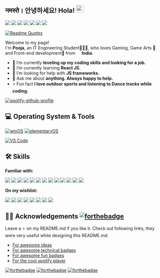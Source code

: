 ## नमस्ते। 안녕하세요! Hola! <img src="https://media.giphy.com/media/hvRJCLFzcasrR4ia7z/giphy.gif" width="25px">

[<img src="https://img.shields.io/badge/@DeftNinjaaa%20-%231DA1F2.svg?&style=for-the-badge&logo=Twitter&logoColor=white"/>](https://twitter.com/deftninjaaa)
[<img src="https://img.shields.io/badge/linkedin%20-%230077B5.svg?&style=for-the-badge&logo=linkedin&logoColor=white"/>](https://in.linkedin.com/public-profile/in/pooja-more-299b50150)
[<img src="https://img.shields.io/badge/DeftNinjaaa%20-%23E4405F.svg?&style=for-the-badge&logo=Instagram&logoColor=white"/>](https://instagram.com/deftninjaaa)
[<img src="https://img.shields.io/badge/DeftNinjaaa%20-%239146FF.svg?&style=for-the-badge&logo=Twitch&logoColor=white"/>](https://www.twitch.tv/deftninjaaa)
[<img src="https://img.shields.io/badge/Discord%20-%237289DA.svg?&style=for-the-badge&logo=discord&logoColor=white"/>](https://discord.gg/6b9DyN)
[<img src="https://img.shields.io/badge/DeftNinjaaa%20-%23FF0000.svg?&style=for-the-badge&logo=YouTube&logoColor=white"/>](https://www.youtube.com/channel/UCwoecOKqHhck56PISPwLCAw)
[<img src="https://img.shields.io/badge/steam%20-%23000000.svg?&style=for-the-badge&logo=steam&logoColor=white"/>](https://steamcommunity.com/id/LunaticTitan98)

[![Readme Quotes](https://quotes-github-readme.vercel.app/api?type=horizontal)](https://github.com/piyushsuthar/github-readme-quotes)

Welcome to my page!</br>
I'm <b>Pooja</b>, an IT Engineering Student👩🏻‍🎓, who loves Gaming, Game Arts 👾 and Front-end development🤩 from <img src="https://cdn.countryflags.com/thumbs/india/flag-round-250.png" width="13"/> <b>India</b>. 

- 🔭 I’m currently <b>leveling up my coding skills and looking for a job.</b>
- 🌱 I’m currently learning <b>React JS.</b>
- 🤔 I’m looking for help with <b>JS frameworks.</b>
- 💬 Ask me about <b>anything. Always happy to help.</b>
- ⚡ Fun fact <b>I love outdoor sports and listening to Dance tracks while coding.</b>

[![spotify-github-profile](https://spotify-github-profile.vercel.app/api/view?uid=317qlqtddwe3edre5v3xjf4gfucu&cover_image=false)](https://spotify-github-profile.vercel.app/api/view?uid=317qlqtddwe3edre5v3xjf4gfucu&redirect=true)


## 💻 Operating System & Tools

[![winOS](https://img.shields.io/badge/windows-10-blue?style=flat-square&logo=windows&logoColor=ffffff)](https://www.microsoft.com/en-in/windows)
[![elementaryOS](https://img.shields.io/badge/Elementary-Hera-87ceeb?style=flat-square&logo=Elementary&logoColor=ffffff)](https://elementary.io/)

[![VS Code](https://img.shields.io/badge/IDE-VSCode-%23007ACC?style=flat-square&logo=Visual-studio-code)](https://code.visualstudio.com/)


## 🛠 Skills

**Familiar with:**

<img src="https://img.shields.io/badge/html5%20-%23E34F26.svg?&style=for-the-badge&logo=html5&logoColor=white"/> <img src="https://img.shields.io/badge/css3%20-%231572B6.svg?&style=for-the-badge&logo=css3&logoColor=white"/> <img src="https://img.shields.io/badge/javascript%20-%23323330.svg?&style=for-the-badge&logo=javascript&logoColor=%23F7DF1E"/> <img src="https://img.shields.io/badge/bootstrap%20-%23563D7C.svg?&style=for-the-badge&logo=bootstrap&logoColor=white"/> <img src="https://img.shields.io/badge/figma%20-%23F24E1E.svg?&style=for-the-badge&logo=figma&logoColor=white"/> <img src="https://img.shields.io/badge/adobe%20photoshop%20-%2331A8FF.svg?&style=for-the-badge&logo=adobe%20photoshop&logoColor=white"/> <img src="https://img.shields.io/badge/github%20-%23121011.svg?&style=for-the-badge&logo=github&logoColor=white"/> <img src="https://img.shields.io/badge/git%20-%23F05033.svg?&style=for-the-badge&logo=git&logoColor=white"/> <img src="https://img.shields.io/badge/unity%20-%23000000.svg?&style=for-the-badge&logo=unity&logoColor=white"/> <img src="https://img.shields.io/badge/mysql-%2300f.svg?&style=for-the-badge&logo=mysql&logoColor=white"/> <img src="https://img.shields.io/badge/java-%23ED8B00.svg?&style=for-the-badge&logo=java&logoColor=white"/> <img src="https://img.shields.io/badge/c%20-%2300599C.svg?&style=for-the-badge&logo=c&logoColor=white"/> <img src="https://img.shields.io/badge/c++%20-%2300599C.svg?&style=for-the-badge&logo=c%2B%2B&ogoColor=white"/>

**On my wishlist:** 

<img src="https://img.shields.io/badge/typescript%20-%23007ACC.svg?&style=for-the-badge&logo=typescript&logoColor=white"/> <img src="https://img.shields.io/badge/node.js%20-%2343853D.svg?&style=for-the-badge&logo=node.js&logoColor=white"/> <img src="https://img.shields.io/badge/react%20-%2320232a.svg?&style=for-the-badge&logo=react&logoColor=%2361DAFB"/> <img src="https://img.shields.io/badge/vuejs%20-%2335495e.svg?&style=for-the-badge&logo=vue.js&logoColor=%234FC08D"/> <img src="https://img.shields.io/badge/Flutter%20-%2302569B.svg?&style=for-the-badge&logo=Flutter&logoColor=white" /> <img src ="https://img.shields.io/badge/MongoDB-%234ea94b.svg?&style=for-the-badge&logo=mongodb&logoColor=white"/> <img src="https://img.shields.io/badge/blender%20-%23F5792A.svg?&style=for-the-badge&logo=blender&logoColor=white"/> <img src="https://img.shields.io/badge/unreal%20engine%20-%23313131.svg?&style=for-the-badge&logo=unreal%20engine&logoColor=white"/> 


## 🤟🏼 Acknowledgements [![forthebadge](https://forthebadge.com/images/badges/check-it-out.svg)](https://forthebadge.com)

Leave a ⭐ on my README.md if you like it. Check out following links, they were very useful while designing this README.md.
* [For awesome ideas](https://github.com/abhisheknaiidu/awesome-github-profile-readme#a-little-bit-of-everything-)
* [For awesome technical badges](https://github.com/Ileriayo/markdown-badges)
* [For awesome fun badges](https://forthebadge.com/)
* [For the cool spotify player](https://github.com/kittinan/spotify-github-profile)


[![forthebadge](https://forthebadge.com/images/badges/designed-in-inkscape.svg)](https://forthebadge.com)
[![forthebadge](https://forthebadge.com/images/badges/powered-by-coffee.svg)](https://forthebadge.com)
[![forthebadge](https://forthebadge.com/images/badges/built-with-swag.svg)](https://forthebadge.com)
